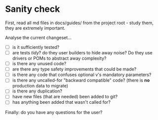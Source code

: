 # Sanity check

First, read all md files in docs/guides/ from the project root - study them, they are extremely important.

Analyse the current changeset...

- [ ] is it sufficiently tested? 
- [ ] are tests _tidy_?  do they user builders to hide away noise?  Do they use drivers or POMs to abstract away complexity?
- [ ] is there any unused code? 
- [ ] are there any type safety improvements that could be made? 
- [ ] is there any code that confuses optional v's mandatory parameters? 
- [ ] is there any uncalled-for "backward compatible" code? (there is **no** production data to migrate)
- [ ] is there any duplication? 
- [ ] have new files (that are needed) been added to git?
- [ ] has anything been added that wasn't called for?

Finally: do you have any questions for the user?